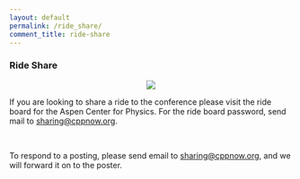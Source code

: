 ```yaml
---
layout: default
permalink: /ride_share/
comment_title: ride-share
---
```


### Ride Share

<div style="text-align:center;">
   <img src="{{site.baseurl}}/images/ride_share.jpg" />
</div>

If you are looking to share a ride to the conference please visit the ride board for the Aspen Center for Physics. For the ride board password, send mail to [sharing@cppnow.org](mailto:sharing@cppnow.org).

<br />

To respond to a posting, please send email to [sharing@cppnow.org](mailto:sharing@cppnow.org), and we will forward it on to the poster.